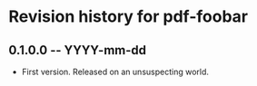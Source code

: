 # Revision history for pdf-foobar

## 0.1.0.0  -- YYYY-mm-dd

* First version. Released on an unsuspecting world.
